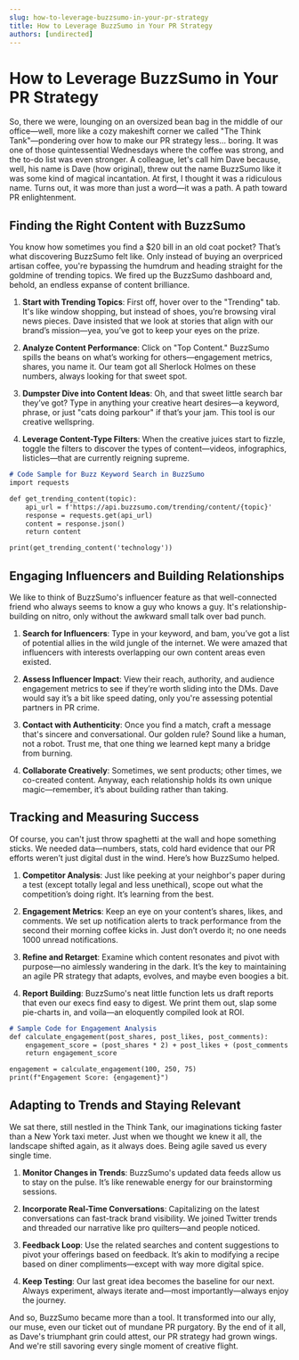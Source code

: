 ```yaml
---
slug: how-to-leverage-buzzsumo-in-your-pr-strategy
title: How to Leverage BuzzSumo in Your PR Strategy
authors: [undirected]
---
```



# How to Leverage BuzzSumo in Your PR Strategy

So, there we were, lounging on an oversized bean bag in the middle of our office—well, more like a cozy makeshift corner we called "The Think Tank"—pondering over how to make our PR strategy less... boring. It was one of those quintessential Wednesdays where the coffee was strong, and the to-do list was even stronger. A colleague, let's call him Dave because, well, his name is Dave (how original), threw out the name BuzzSumo like it was some kind of magical incantation. At first, I thought it was a ridiculous name. Turns out, it was more than just a word—it was a path. A path toward PR enlightenment.

## Finding the Right Content with BuzzSumo

You know how sometimes you find a $20 bill in an old coat pocket? That’s what discovering BuzzSumo felt like. Only instead of buying an overpriced artisan coffee, you're bypassing the humdrum and heading straight for the goldmine of trending topics. We fired up the BuzzSumo dashboard and, behold, an endless expanse of content brilliance.

1. **Start with Trending Topics**: First off, hover over to the "Trending" tab. It's like window shopping, but instead of shoes, you’re browsing viral news pieces. Dave insisted that we look at stories that align with our brand’s mission—yea, you’ve got to keep your eyes on the prize.

2. **Analyze Content Performance**: Click on "Top Content." BuzzSumo spills the beans on what’s working for others—engagement metrics, shares, you name it. Our team got all Sherlock Holmes on these numbers, always looking for that sweet spot.

3. **Dumpster Dive into Content Ideas**: Oh, and that sweet little search bar they’ve got? Type in anything your creative heart desires—a keyword, phrase, or just "cats doing parkour" if that’s your jam. This tool is our creative wellspring.

4. **Leverage Content-Type Filters**: When the creative juices start to fizzle, toggle the filters to discover the types of content—videos, infographics, listicles—that are currently reigning supreme.

```markdown
# Code Sample for Buzz Keyword Search in BuzzSumo
import requests

def get_trending_content(topic):
    api_url = f'https://api.buzzsumo.com/trending/content/{topic}'
    response = requests.get(api_url)
    content = response.json()
    return content

print(get_trending_content('technology'))
```

## Engaging Influencers and Building Relationships

We like to think of BuzzSumo's influencer feature as that well-connected friend who always seems to know a guy who knows a guy. It's relationship-building on nitro, only without the awkward small talk over bad punch.

1. **Search for Influencers**: Type in your keyword, and bam, you’ve got a list of potential allies in the wild jungle of the internet. We were amazed that influencers with interests overlapping our own content areas even existed.

2. **Assess Influencer Impact**: View their reach, authority, and audience engagement metrics to see if they’re worth sliding into the DMs. Dave would say it’s a bit like speed dating, only you're assessing potential partners in PR crime.

3. **Contact with Authenticity**: Once you find a match, craft a message that's sincere and conversational. Our golden rule? Sound like a human, not a robot. Trust me, that one thing we learned kept many a bridge from burning.

4. **Collaborate Creatively**: Sometimes, we sent products; other times, we co-created content. Anyway, each relationship holds its own unique magic—remember, it’s about building rather than taking.

## Tracking and Measuring Success

Of course, you can't just throw spaghetti at the wall and hope something sticks. We needed data—numbers, stats, cold hard evidence that our PR efforts weren’t just digital dust in the wind. Here’s how BuzzSumo helped.

1. **Competitor Analysis**: Just like peeking at your neighbor's paper during a test (except totally legal and less unethical), scope out what the competition’s doing right. It’s learning from the best.

2. **Engagement Metrics**: Keep an eye on your content’s shares, likes, and comments. We set up notification alerts to track performance from the second their morning coffee kicks in. Just don’t overdo it; no one needs 1000 unread notifications.

3. **Refine and Retarget**: Examine which content resonates and pivot with purpose—no aimlessly wandering in the dark. It’s the key to maintaining an agile PR strategy that adapts, evolves, and maybe even boogies a bit.

4. **Report Building**: BuzzSumo's neat little function lets us draft reports that even our execs find easy to digest. We print them out, slap some pie-charts in, and voila—an eloquently compiled look at ROI.

```markdown
# Sample Code for Engagement Analysis
def calculate_engagement(post_shares, post_likes, post_comments):
    engagement_score = (post_shares * 2) + post_likes + (post_comments * 1.5)
    return engagement_score

engagement = calculate_engagement(100, 250, 75)
print(f"Engagement Score: {engagement}")
```

## Adapting to Trends and Staying Relevant

We sat there, still nestled in the Think Tank, our imaginations ticking faster than a New York taxi meter. Just when we thought we knew it all, the landscape shifted again, as it always does. Being agile saved us every single time.

1. **Monitor Changes in Trends**: BuzzSumo's updated data feeds allow us to stay on the pulse. It’s like renewable energy for our brainstorming sessions.

2. **Incorporate Real-Time Conversations**: Capitalizing on the latest conversations can fast-track brand visibility. We joined Twitter trends and threaded our narrative like pro quilters—and people noticed.

3. **Feedback Loop**: Use the related searches and content suggestions to pivot your offerings based on feedback. It’s akin to modifying a recipe based on diner compliments—except with way more digital spice.

4. **Keep Testing**: Our last great idea becomes the baseline for our next. Always experiment, always iterate and—most importantly—always enjoy the journey.

And so, BuzzSumo became more than a tool. It transformed into our ally, our muse, even our ticket out of mundane PR purgatory. By the end of it all, as Dave's triumphant grin could attest, our PR strategy had grown wings. And we're still savoring every single moment of creative flight.